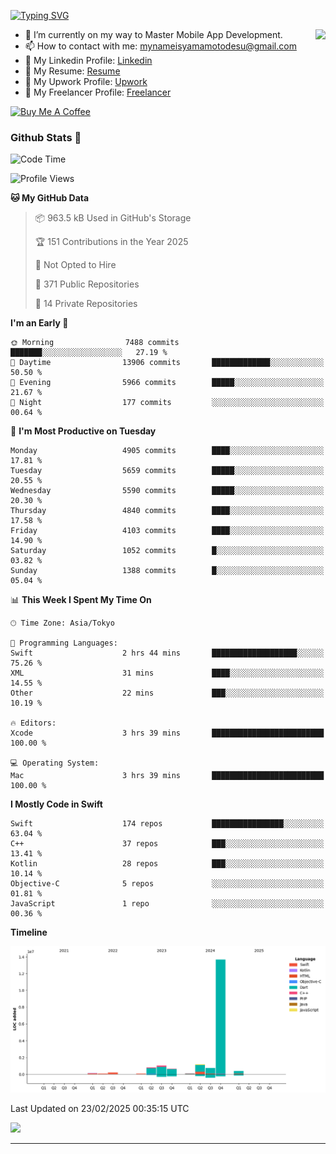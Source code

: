 
[![Typing SVG](https://readme-typing-svg.demolab.com/?lines=Thank+You+For+Visiting!!;You+Are+Welcome✨;I+am+Kyo+Yamamoto;Mobile+Developer)](https://git.io/typing-svg)
<p>
<img align="right" src="https://media.giphy.com/media/26ufdb3cYKwbRtYVW/giphy.gif" style="max-width:100%;" height="150px">

- 🌱 I’m currently on my way to Master Mobile App Development.
- 📫 How to contact with me: mynameisyamamotodesu@gmail.com
- 🔗 My Linkedin Profile: [Linkedin](https://www.linkedin.com/in/kyo-yamamoto-a2ab50239)
- 🔗 My Resume: [Resume](https://www.kickresume.com/cv/rNok4e/)
- 🔗 My Upwork Profile: [Upwork](https://www.upwork.com/freelancers/~01aa9115102bb4af25)
- 🔗 My Freelancer Profile: [Freelancer](https://www.freelancer.com/u/yamamotodesu)

<a href="https://www.buymeacoffee.com/kyoyamamoto" target="_blank"><img src="https://cdn.buymeacoffee.com/buttons/default-orange.png" alt="Buy Me A Coffee" height="41" width="174"></a>

### Github Stats 🥇 
<!--START_SECTION:waka-->
![Code Time](http://img.shields.io/badge/Code%20Time-1%2C064%20hrs%2027%20mins-blue)

![Profile Views](http://img.shields.io/badge/Profile%20Views-0-blue)

**🐱 My GitHub Data** 

> 📦 963.5 kB Used in GitHub's Storage 
 > 
> 🏆 151 Contributions in the Year 2025
 > 
> 🚫 Not Opted to Hire
 > 
> 📜 371 Public Repositories 
 > 
> 🔑 14 Private Repositories 
 > 
**I'm an Early 🐤** 

```text
🌞 Morning                7488 commits        ███████░░░░░░░░░░░░░░░░░░   27.19 % 
🌆 Daytime                13906 commits       █████████████░░░░░░░░░░░░   50.50 % 
🌃 Evening                5966 commits        █████░░░░░░░░░░░░░░░░░░░░   21.67 % 
🌙 Night                  177 commits         ░░░░░░░░░░░░░░░░░░░░░░░░░   00.64 % 
```
📅 **I'm Most Productive on Tuesday** 

```text
Monday                   4905 commits        ████░░░░░░░░░░░░░░░░░░░░░   17.81 % 
Tuesday                  5659 commits        █████░░░░░░░░░░░░░░░░░░░░   20.55 % 
Wednesday                5590 commits        █████░░░░░░░░░░░░░░░░░░░░   20.30 % 
Thursday                 4840 commits        ████░░░░░░░░░░░░░░░░░░░░░   17.58 % 
Friday                   4103 commits        ████░░░░░░░░░░░░░░░░░░░░░   14.90 % 
Saturday                 1052 commits        █░░░░░░░░░░░░░░░░░░░░░░░░   03.82 % 
Sunday                   1388 commits        █░░░░░░░░░░░░░░░░░░░░░░░░   05.04 % 
```


📊 **This Week I Spent My Time On** 

```text
🕑︎ Time Zone: Asia/Tokyo

💬 Programming Languages: 
Swift                    2 hrs 44 mins       ███████████████████░░░░░░   75.26 % 
XML                      31 mins             ████░░░░░░░░░░░░░░░░░░░░░   14.55 % 
Other                    22 mins             ███░░░░░░░░░░░░░░░░░░░░░░   10.19 % 

🔥 Editors: 
Xcode                    3 hrs 39 mins       █████████████████████████   100.00 % 

💻 Operating System: 
Mac                      3 hrs 39 mins       █████████████████████████   100.00 % 
```

**I Mostly Code in Swift** 

```text
Swift                    174 repos           ████████████████░░░░░░░░░   63.04 % 
C++                      37 repos            ███░░░░░░░░░░░░░░░░░░░░░░   13.41 % 
Kotlin                   28 repos            ███░░░░░░░░░░░░░░░░░░░░░░   10.14 % 
Objective-C              5 repos             ░░░░░░░░░░░░░░░░░░░░░░░░░   01.81 % 
JavaScript               1 repo              ░░░░░░░░░░░░░░░░░░░░░░░░░   00.36 % 
```



**Timeline**

![Lines of Code chart](https://raw.githubusercontent.com/YamamotoDesu/YamamotoDesu/main/assets/bar_graph.png)


 Last Updated on 23/02/2025 00:35:15 UTC
<!--END_SECTION:waka-->

![](https://github-profile-summary-cards.vercel.app/api/cards/profile-details?username=YamamotoDesu&theme=vue)

----
